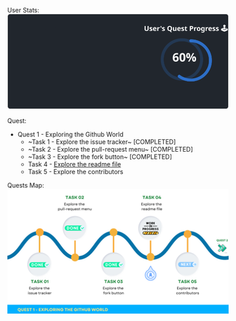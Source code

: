 
  User Stats:<br>
  ![User Draft Stats](/userCards/draft-1717647218034.svg?)

  
Quest:
  - Quest 1 - Exploring the Github World
    - ~Task 1 - Explore the issue tracker~ [COMPLETED]
    - ~Task 2 - Explore the pull-request menu~ [COMPLETED]
    - ~Task 3 - Explore the fork button~ [COMPLETED]
    - Task 4 - [Explore the readme file](https://github.com/caiton1/OSS-Doorway/issues/133)
    - Task 5 - Explore the contributors

Quests Map:
![Quest Map](/map/Q1T4.png)